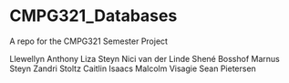 # CMPG321_Databases
A repo for the CMPG321 Semester Project

Llewellyn Anthony
Liza Steyn
Nici van der Linde
Shené Bosshof
Marnus Steyn
Zandri Stoltz
Caitlin Isaacs
Malcolm Visagie
Sean Pietersen